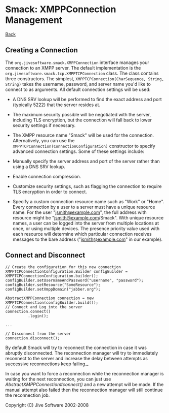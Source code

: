 Smack: XMPPConnection Management
================================

[Back](index.md)

Creating a Connection
---------------------

The `org.jivesoftware.smack.XMPPConnection` interface manages your connection to
an XMPP server. The default implementation is the
`org.jivesoftware.smack.tcp.XMPPTCPConnection` class. The class contains three constructors. The simplest, `XMPPTCPConnection(CharSequence, String, String)` takes the username, password, and server name you'd like
to connect to as arguments. All default connection settings will be used:

  * A DNS SRV lookup will be performed to find the exact address and port (typically 5222) that the server resides at.
  * The maximum security possible will be negotiated with the server, including TLS encryption, but the connection will fall back to lower security settings if necessary.
  * The XMPP resource name "Smack" will be used for the connection.
Alternatively, you can use the `XMPPTCPConnection(ConnectionConfiguration)`
constructor to specify advanced connection settings. Some of these settings
include:

  * Manually specify the server address and port of the server rather than using a DNS SRV lookup.
  * Enable connection compression.
  * Customize security settings, such as flagging the connection to require TLS encryption in order to connect.
  * Specify a custom connection resource name such as "Work" or "Home". Every connection by a user to a server must have a unique resource name. For the user "jsmith@example.com", the full address with resource might be "jsmith@example.com/Smack". With unique resource names, a user can be logged into the server from multiple locations at once, or using multiple devices. The presence priority value used with each resource will determine which particular connection receives messages to the bare address ("jsmith@example.com" in our example).

Connect and Disconnect
----------------------

```
// Create the configuration for this new connection
XMPPTCPConnectionConfiguration.Builder configBuilder = XMPPTCPConnectionConfiguration.builder();
configBuilder.setUsernameAndPassword("username", "password");
configBuilder.setResource("SomeResource");
configBuilder.setXmppDomain("jabber.org");

AbstractXMPPConnection connection = new XMPPTCPConnection(configBuilder.build());
// Connect and Log into the server
connection.connect()
          .login();

...

// Disconnect from the server
connection.disconnect();
```

By default Smack will try to reconnect the connection in case it was abruptly
disconnected. The reconnection manager will try to immediately
reconnect to the server and increase the delay between attempts as successive
reconnections keep failing._

In case you want to force a reconnection while the reconnection manager is
waiting for the next reconnection, you can just use _AbstractXMPPConnection#connect()_
and a new attempt will be made. If the manual attempt also failed then the
reconnection manager will still continue the reconnection job.

Copyright (C) Jive Software 2002-2008
